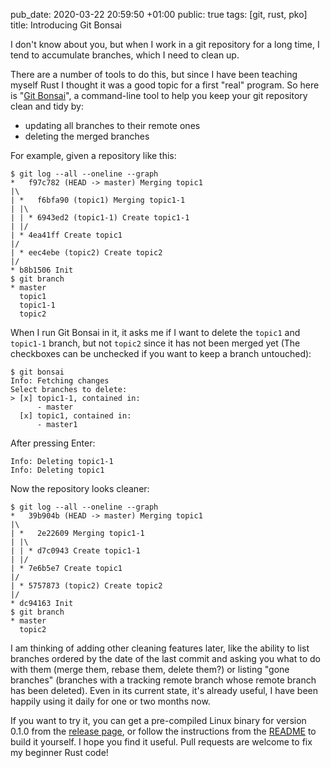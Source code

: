 pub_date: 2020-03-22 20:59:50 +01:00
public: true
tags: [git, rust, pko]
title: Introducing Git Bonsai

I don't know about you, but when I work in a git repository for a long time, I tend to accumulate branches, which I need to clean up.

There are a number of tools to do this, but since I have been teaching myself Rust I thought it was a good topic for a first "real" program. So here is "[Git Bonsai][git-bonsai]", a command-line tool to help you keep your git repository clean and tidy by:

- updating all branches to their remote ones
- deleting the merged branches

[git-bonsai]: https://github.com/agateau/git-bonsai

For example, given a repository like this:

```
$ git log --all --oneline --graph
*   f97c782 (HEAD -> master) Merging topic1
|\  
| *   f6bfa90 (topic1) Merging topic1-1
| |\  
| | * 6943ed2 (topic1-1) Create topic1-1
| |/  
| * 4ea41ff Create topic1
|/  
| * eec4ebe (topic2) Create topic2
|/  
* b8b1506 Init
$ git branch
* master
  topic1
  topic1-1
  topic2
```

<!-- break -->

When I run Git Bonsai in it, it asks me if I want to delete the `topic1` and `topic1-1` branch, but not `topic2` since it has not been merged yet (The checkboxes can be unchecked if you want to keep a branch untouched):

```
$ git bonsai
Info: Fetching changes
Select branches to delete:
> [x] topic1-1, contained in:
      - master
  [x] topic1, contained in:
      - master1
```

After pressing Enter:

```
Info: Deleting topic1-1
Info: Deleting topic1
```

Now the repository looks cleaner:

```
$ git log --all --oneline --graph
*   39b904b (HEAD -> master) Merging topic1
|\  
| *   2e22609 Merging topic1-1
| |\  
| | * d7c0943 Create topic1-1
| |/  
| * 7e6b5e7 Create topic1
|/  
| * 5757873 (topic2) Create topic2
|/  
* dc94163 Init
$ git branch
* master
  topic2
```

I am thinking of adding other cleaning features later, like the ability to list branches ordered by the date of the last commit and asking you what to do with them (merge them, rebase them, delete them?) or listing "gone branches" (branches with a tracking remote branch whose remote branch has been deleted). Even in its current state, it's already useful, I have been happily using it daily for one or two months now.

If you want to try it, you can get a pre-compiled Linux binary for version 0.1.0 from the [release page](https://github.com/agateau/git-bonsai/releases/0.1.0), or follow the instructions from the [README](https://github.com/agateau/git-bonsai) to build it yourself. I hope you find it useful. Pull requests are welcome to fix my beginner Rust code!
